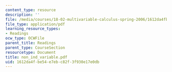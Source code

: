 ```yaml
---
content_type: resource
description: ''
file: /media/courses/18-02-multivariable-calculus-spring-2006/1612da4fbe54e7ebc82f3f930e17e0db_non_ind_variable.pdf
file_type: application/pdf
learning_resource_types:
- Readings
ocw_type: OCWFile
parent_title: Readings
parent_type: CourseSection
resourcetype: Document
title: non_ind_variable.pdf
uid: 1612da4f-be54-e7eb-c82f-3f930e17e0db
---
```

